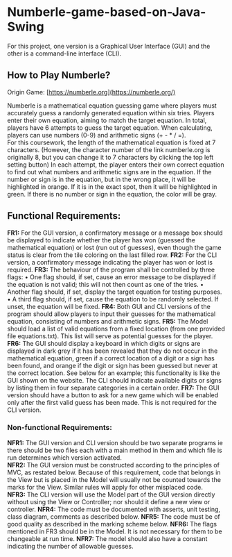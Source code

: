 # Numberle-game-based-on-Java-Swing
For this project, one version is a Graphical User Interface (GUI) and the other is a command-line interface (CLI).

## How to Play Numberle?
Origin Game: [https://numberle.org](https://numberle.org/)

Numberle is a mathematical equation guessing game where players must accurately guess a randomly generated equation within six tries.  Players enter their own equation, aiming to match the target equation. In total, players have 6 attempts to guess the target equation. When calculating, players can use numbers (0-9) and arithmetic signs (+ - * / =).  
For this coursework, the length of the mathematical equation is fixed at 7 characters. (However, the character number of the link numberle.org is originally 8, but you can change it to 7 characters by clicking the top left setting button) In each attempt, the player enters their own correct equation to find out what numbers and arithmetic signs are in the equation. If the number or sign is in the equation, but in the wrong place, it will be highlighted in orange. If it is in the exact spot, then it will be highlighted in green. If there is no number or sign in the equation, the color will be gray. 

## Functional Requirements:
**FR1:** 	For the GUI version, a confirmatory message or a message box should be displayed to indicate whether the player has won (guessed the mathematical equation) or lost (run out of guesses), even though the game status is clear from the tile coloring on the last filled row. 
**FR2:** 	For the CLI version, a confirmatory message indicating the player has won or lost is required. 
**FR3:**	The behaviour of the program shall be controlled by three flags: 
  •	One flag should, if set, cause an error message to be displayed if the equation is not valid; this will not then count as one of the tries. 
  •	Another flag should, if set, display the target equation for testing purposes. 
  •	A third flag should, if set, cause the equation to be randomly selected. If unset, the equation will be fixed. 
**FR4:** 	Both GUI and CLI versions of the program should allow players to input their guesses for the mathematical equation, consisting of numbers and arithmetic signs. 
**FR5:** 	The Model should load a list of valid equations from a fixed location (from one provided file equations.txt). This list will serve as potential guesses for the player.  
**FR6:** 	The GUI should display a keyboard in which digits or signs are displayed in dark grey if it has been revealed that they do not occur in the mathematical equation, green if a correct location of a digit or a sign has been found, and orange if the digit or sign has been guessed but never at the correct location. See below for an example; this functionality is like the GUI shown on the website. The CLI should indicate available digits or signs by listing them in four separate categories in a certain order. 
**FR7:** 	The GUI version should have a button to ask for a new game which will be enabled only after the first valid guess has been made. This is not required for the CLI version. 

### Non-functional Requirements:
**NFR1:** 	The GUI version and CLI version should be two separate programs ie there should be two files each with a main method in them and which file is run determines which version activated.  
**NFR2:** 	The GUI version must be constructed according to the principles of MVC, as restated below. Because of this requirement, code that belongs in the View but is placed in the Model will usually not be counted towards the marks for the View. Similar rules will apply for other misplaced code.  
**NFR3:** 	The CLI version will use the Model part of the GUI version directly without using the View or Controller; nor should it define a new view or controller. 
**NFR4:** 	The code must be documented with asserts, unit testing, class diagram, comments as described below. 
**NFR5:** 	The code must be of good quality as described in the marking scheme below. 
**NFR6:** 	The flags mentioned in FR3 should be in the Model. It is not necessary for them to be changeable at run time. 
**NFR7:** 	The model should also have a constant indicating the number of allowable guesses.








